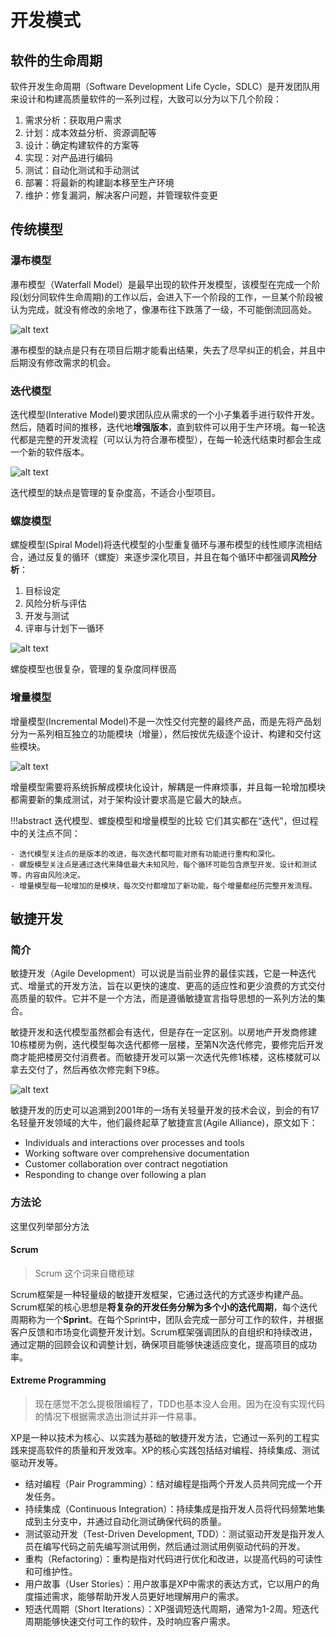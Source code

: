 # 开发模式

## 软件的生命周期

软件开发生命周期（Software Development Life Cycle，SDLC）是开发团队用来设计和构建高质量软件的一系列过程，大致可以分为以下几个阶段：

1. 需求分析：获取用户需求
2. 计划：成本效益分析、资源调配等
3. 设计：确定构建软件的方案等
4. 实现：对产品进行编码
5. 测试：自动化测试和手动测试
6. 部署：将最新的构建副本移至生产环境
7. 维护：修复漏洞，解决客户问题，并管理软件变更

## 传统模型

### 瀑布模型

瀑布模型（Waterfall Model）是最早出现的软件开发模型，该模型在完成一个阶段(划分同软件生命周期)的工作以后，会进入下一个阶段的工作，一旦某个阶段被认为完成，就没有修改的余地了，像瀑布往下跌落了一级，不可能倒流回高处。

![alt text](images/waterfall_model.png)

瀑布模型的缺点是只有在项目后期才能看出结果，失去了尽早纠正的机会，并且中后期没有修改需求的机会。

### 迭代模型

迭代模型(Interative Model)要求团队应从需求的一个小子集着手进行软件开发。然后，随着时间的推移，迭代地**增强版本**，直到软件可以用于生产环境。每一轮迭代都是完整的开发流程（可以认为符合瀑布模型），在每一轮迭代结束时都会生成一个新的软件版本。

![alt text](images/interative_model.png)

迭代模型的缺点是管理的复杂度高，不适合小型项目。

### 螺旋模型

螺旋模型(Spiral Model)将迭代模型的小型重复循环与瀑布模型的线性顺序流相结合，通过反复的循环（螺旋）来逐步深化项目，并且在每个循环中都强调**风险分析**：

1. 目标设定
2. 风险分析与评估
3. 开发与测试
4. 评审与计划下一循环

![alt text](images/spiral_model.png)

螺旋模型也很复杂，管理的复杂度同样很高

### 增量模型

增量模型(Incremental Model)不是一次性交付完整的最终产品，而是先将产品划分为一系列相互独立的功能模块（增量），然后按优先级逐个设计、构建和交付这些模块。

![alt text](images/incremental_model.png)

增量模型需要将系统拆解成模块化设计，解耦是一件麻烦事，并且每一轮增加模块都需要新的集成测试，对于架构设计要求高是它最大的缺点。

!!!abstract 迭代模型、螺旋模型和增量模型的比较
    它们其实都在“迭代”，但过程中的关注点不同：

    - 迭代模型关注点的是版本的改进，每次迭代都可能对原有功能进行重构和深化。
    - 螺旋模型关注点是通过迭代来降低最大未知风险，每个循环可能包含原型开发、设计和测试等，内容由风险决定。
    - 增量模型每一轮增加的是模块，每次交付都增加了新功能，每个增量都经历完整开发流程。

## 敏捷开发

### 简介

敏捷开发（Agile Development）可以说是当前业界的最佳实践，它是一种迭代式、增量式的开发方法，旨在以更快的速度、更高的适应性和更少浪费的方式交付高质量的软件。它并不是一个方法，而是遵循敏捷宣言指导思想的一系列方法的集合。

敏捷开发和迭代模型虽然都会有迭代，但是存在一定区别。以房地产开发商修建10栋楼房为例，迭代模型每次迭代都修一层楼，至第N次迭代修完，要修完后开发商才能把楼房交付消费者。而敏捷开发可以第一次迭代先修1栋楼，这栋楼就可以拿去交付了，然后再依次修完剩下9栋。

![alt text](images/agile_development.png)

敏捷开发的历史可以追溯到2001年的一场有关轻量开发的技术会议，到会的有17名轻量开发领域的大牛，他们最终起草了敏捷宣言(Agile Alliance)，原文如下：

- Individuals and interactions over processes and tools
- Working software over comprehensive documentation
- Customer collaboration over contract negotiation
- Responding to change over following a plan

### 方法论

这里仅列举部分方法

#### Scrum

> Scrum 这个词来自橄榄球

Scrum框架是一种轻量级的敏捷开发框架，它通过迭代的方式逐步构建产品。Scrum框架的核心思想是**将复杂的开发任务分解为多个小的迭代周期**，每个迭代周期称为一个**Sprint**。在每个Sprint中，团队会完成一部分可工作的软件，并根据客户反馈和市场变化调整开发计划。Scrum框架强调团队的自组织和持续改进，通过定期的回顾会议和调整计划，确保项目能够快速适应变化，提高项目的成功率。

#### Extreme Programming

> 现在感觉不怎么提极限编程了，TDD也基本没人会用。因为在没有实现代码的情况下根据需求造出测试并非一件易事。

XP是一种以技术为核心、以实践为基础的敏捷开发方法，它通过一系列的工程实践来提高软件的质量和开发效率。XP的核心实践包括结对编程、持续集成、测试驱动开发等。

- 结对编程（Pair Programming）：结对编程是指两个开发人员共同完成一个开发任务。
- 持续集成（Continuous Integration）：持续集成是指开发人员将代码频繁地集成到主分支中，并通过自动化测试确保代码的质量。
- 测试驱动开发（Test-Driven Development, TDD）：测试驱动开发是指开发人员在编写代码之前先编写测试用例，然后通过测试用例驱动代码的开发。
- 重构（Refactoring）：重构是指对代码进行优化和改进，以提高代码的可读性和可维护性。
- 用户故事（User Stories）：用户故事是XP中需求的表达方式，它以用户的角度描述需求，能够帮助开发人员更好地理解用户的需求。
- 短迭代周期（Short Iterations）：XP强调短迭代周期，通常为1-2周。短迭代周期能够快速交付可工作的软件，及时响应客户需求。